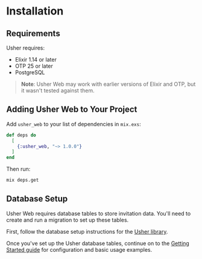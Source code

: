 # Installation

## Requirements

Usher requires:

- Elixir 1.14 or later
- OTP 25 or later
- PostgreSQL

> **Note**: Usher Web may work with earlier versions of Elixir and OTP, but it wasn't tested against them.

## Adding Usher Web to Your Project

Add `usher_web` to your list of dependencies in `mix.exs`:

```elixir
def deps do
  [
    {:usher_web, "~> 1.0.0"}
  ]
end
```

Then run:

```bash
mix deps.get
```

## Database Setup

Usher Web requires database tables to store invitation data. You'll need to create and run a migration to set up these tables.

First, follow the database setup instructions for the [Usher library](https://hexdocs.pm/usher/installation.html#database-setup).

Once you've set up the Usher database tables, continue on to the [Getting Started guide](getting-started.md) for configuration and basic usage examples.
